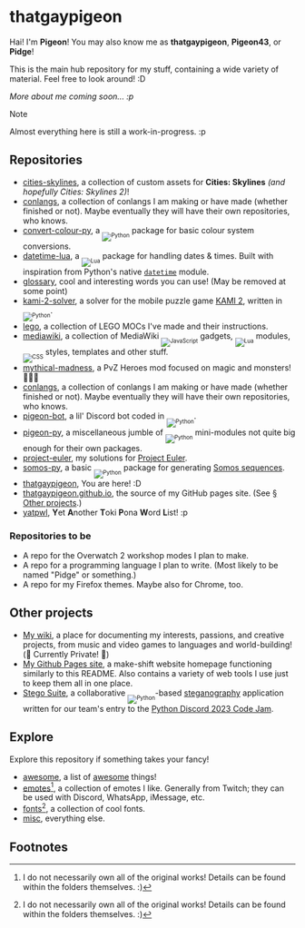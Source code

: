 # thatgaypigeon

Hai! I'm **Pigeon**! You may also know me as **thatgaypigeon**, **Pigeon43**, or **Pidge**!

This is the main hub repository for my stuff, containing a wide variety of material. Feel free to look around! :D

*More about me coming soon... :p*

> [!NOTE]
> Almost everything here is still a work-in-progress. :p

## Repositories
* [cities-skylines]([https://github.com/cities-skylines), a collection of custom assets for **Cities: Skylines** *(and hopefully Cities: Skylines 2)*!
* [conlangs](https://github.com/thatgaypigeon/conlangs), a collection of conlangs I am making or have made (whether finished or not). Maybe eventually they will have their own repositories, who knows.
* [convert-colour-py](https://github.com/convert-colour-py), a <sub><sub>![Python](https://img.shields.io/badge/Python-3776AB?logo=Python&logoColor=white)</sub></sub> package for basic colour system conversions.
* [datetime-lua](/../../../datetime-lua), a <sub><sub>![Lua](https://img.shields.io/badge/Lua-00007c?logo=Lua&logoColor=white)</sub></sub> package for handling dates & times. Built with inspiration from Python's native [`datetime`](https://docs.python.org/3/library/datetime.html) module.
* [glossary](/../../../glossary), cool and interesting words you can use! (May be removed at some point)
* [kami-2-solver](/../../../kami-2-solver), a solver for the mobile puzzle game [KAMI 2](https://www.stateofplaygames.com/kami2), written in <sub><sub>![Python](https://img.shields.io/badge/Python-3776AB?logo=Python&logoColor=white)</sub></sub>.
* [lego](/../../../lego), a collection of LEGO MOCs I've made and their instructions.
* [mediawiki](/../../../mediawiki), a collection of MediaWiki <sub><sub>![JavaScript](https://img.shields.io/badge/JavaScript-F2D83F?logo=JavaScript&logoColor=black)</sub></sub> gadgets, <sub><sub>![Lua](https://img.shields.io/badge/Lua-00007c?logo=Lua&logoColor=white)</sub></sub> modules, <sub><sub>![CSS](https://img.shields.io/badge/CSS-1572B6?logo=CSS3&logoColor=white)</sub></sub> styles, templates and other stuff.
* [mythical-madness](/../../../mythical-madness), a PvZ Heroes mod focused on magic and monsters! 🔮👻🎃
* [conlangs](https://github.com/thatgaypigeon/conlangs), a collection of conlangs I am making or have made (whether finished or not). Maybe eventually they will have their own repositories, who knows.
* [pigeon-bot](/../../../pigeon-bot), a lil' Discord bot coded in <sub><sub>![Python](https://img.shields.io/badge/Python-3776AB?logo=Python&logoColor=white)</sub></sub>.
* [pigeon-py](/../../../pigeon-py), a miscellaneous jumble of <sub><sub>![Python](https://img.shields.io/badge/Python-3776AB?logo=Python&logoColor=white)</sub></sub> mini-modules not quite big enough for their own packages.
* [project-euler](/../../../project-euler), my solutions for [Project Euler](https://projecteuler.net).
* [somos-py](/../../../somos-py), a basic <sub><sub>![Python](https://img.shields.io/badge/Python-3776AB?logo=Python&logoColor=white)</sub></sub> package for generating [Somos sequences](https://en.wikipedia.org/wiki/Somos_sequence).
* [thatgaypigeon](/../../../thatgaypigeon), You are here! :D
* [thatgaypigeon.github.io](/../../../thatgaypigeon.github.io), the source of my GitHub pages site. (See [§ Other projects](#other-projects).)
* [yatpwl](/../../../yatpwl), **Y**et **A**nother **T**oki **P**ona **W**ord **L**ist! :p

### Repositories to be
* A repo for the Overwatch 2 workshop modes I plan to make.
* A repo for a programming language I plan to write. (Most likely to be named "Pidge" or something.)
* A repo for my Firefox themes. Maybe also for Chrome, too.

## Other projects
* [My wiki](https://thatgaypigeon.miraheze.org), a place for documenting my interests, passions, and creative projects, from music and video games to languages and world-building! (🚧 Currently Private! 🚧)
* [My Github Pages site](https://thatgaypigeon.github.io), a make-shift website homepage functioning similarly to this README. Also contains a variety of web tools I use just to keep them all in one place.
* [Stego Suite](https://github.com/Artemis21/pydis-jam23), a collaborative <sub><sub>![Python](https://img.shields.io/badge/Python-3776AB?logo=Python&logoColor=white)</sub></sub>-based [steganography](https://en.wikipedia.org/wiki/Steganography) application written for our team's entry to the [Python Discord 2023 Code Jam](https://www.pythondiscord.com/events/code-jams/10/).

## Explore
Explore this repository if something takes your fancy!

* [awesome](/awesome), a list of [awesome](https://github.com/topics/awesome) things!
* [emotes](/emotes)[^1], a collection of emotes I like. Generally from Twitch; they can be used with Discord, WhatsApp, iMessage, etc. 
* [fonts](/fonts)[^1], a collection of cool fonts.
* [misc](/misc), everything else.

## Footnotes
[^1]: I do not necessarily own all of the original works! Details can be found within the folders themselves. :)
